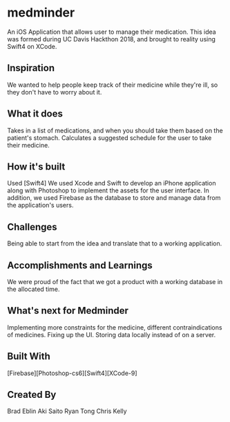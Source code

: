 # medminder 
An iOS Application that allows user to manage their medication. This idea was formed during UC Davis Hackthon 2018, and brought to reality using Swift4 on XCode.

## Inspiration
We wanted to help people keep track of their medicine while they're ill, so they don't have to worry about it.

## What it does
Takes in a list of medications, and when you should take them based on the patient's stomach. Calculates a suggested schedule for the user to take their medicine.

## How it's built
Used [Swift4]
We used Xcode and Swift to develop an iPhone application along with Photoshop to implement the assets for the user interface. In addition, we used Firebase as the database to store and manage data from the application's users.


## Challenges
Being able to start from the idea and translate that to a working application.

## Accomplishments and Learnings
We were proud of the fact that we got a product with a working database in the allocated time.

## What's next for Medminder
Implementing more constraints for the medicine, different contraindications of medicines. Fixing up the UI. Storing data locally instead of on a server. 

## Built With
[Firebase][Photoshop-cs6][Swift4][XCode-9]

## Created By
Brad Eblin
Aki Saito
Ryan Tong
Chris Kelly
